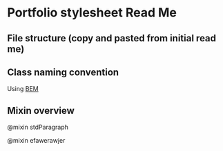 # Portfolio stylesheet Read Me

## File structure (copy and pasted from initial read me)

## Class naming convention

Using [BEM](http://getbem.com/introduction/)

## Mixin overview

@mixin stdParagraph

@mixin efawerawjer